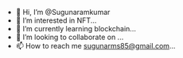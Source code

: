 - 👋 Hi, I’m @Sugunaramkumar
- 👀 I’m interested in NFT...
- 🌱 I’m currently learning blockchain...
- 💞️ I’m looking to collaborate on ...
- 📫 How to reach me sugunarms85@gmail.com...

<!---
Sugunaramkumar/Sugunaramkumar is a ✨ special ✨ repository because its `README.md` (this file) appears on your GitHub profile.
You can click the Preview link to take a look at your changes.
--->
